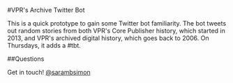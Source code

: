#VPR's Archive Twitter Bot

This is a quick prototype to gain some Twitter bot familiarity. The bot tweets out random stories from both VPR's Core Publisher history, which started in 2013, and VPR's archived digital history, which goes back to 2006. On Thursdays, it adds a #tbt.

##Questions

Get in touch! [@sarambsimon](http://twitter.com/sarambsimon)
